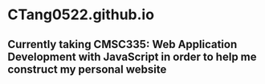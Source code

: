 # CTang0522.github.io

## Currently taking CMSC335: Web Application Development with JavaScript in order to help me construct my personal website
